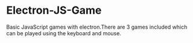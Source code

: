 # Electron-JS-Game
Basic JavaScript games with electron.There are 3 games included which can be played using the keyboard and mouse.

